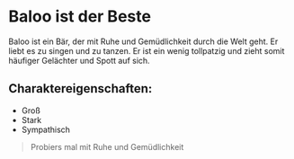 # Baloo ist der Beste
Baloo ist ein Bär, der mit Ruhe und Gemüdlichkeit durch die Welt geht. Er liebt es zu singen und zu tanzen. Er ist ein wenig tollpatzig und zieht somit häufiger Gelächter und Spott auf sich.
## Charaktereigenschaften:
* Groß
* Stark
* Sympathisch
> Probiers mal mit Ruhe und Gemüdlichkeit
